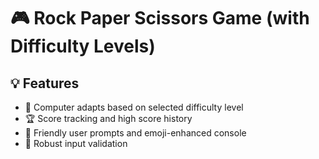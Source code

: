 # 🎮 Rock Paper Scissors Game (with Difficulty Levels)

## 💡 Features
- 🧠 Computer adapts based on selected difficulty level
- 🏆 Score tracking and high score history
- 🙋 Friendly user prompts and emoji-enhanced console
- 🚫 Robust input validation
